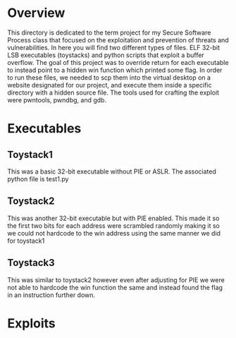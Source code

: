 # Overview
This directory is dedicated to the term project for my Secure Software Process class that focused on the exploitation and prevention of threats and vulnerabilities. In here you will find two different types of files. ELF 32-bit LSB executables (toystacks) and python scripts that exploit a buffer overflow. The goal of this project was to override return for each executable to instead point to a hidden win function which printed some flag. In order to run these files, we needed to scp them into the virtual desktop on a website designated for our project, and execute them inside a specific directory with a hidden source file. The tools used for crafting the exploit were pwntools, pwndbg, and gdb.
# Executables
## Toystack1
This was a basic 32-bit executable without PIE or ASLR. The associated python file is test1.py
## Toystack2
This was another 32-bit executable but with PIE enabled. This made it so the first two bits for each address were scrambled randomly making it so we could not hardcode to the win address using the same manner we did for toystack1
## Toystack3 
This was similar to toystack2 however even after adjusting for PIE we were not able to hardcode the win function the same and instead found the flag in an instruction further down.
# Exploits
